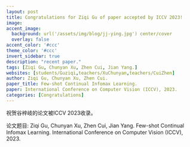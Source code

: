 ```yaml
---
layout: post
title: Congratulations for Ziqi Gu of paper accepted by ICCV 2023!
image:
accent_image:
  background: url('/assets/img/blog/jj-ying.jpg') center/cover
  overlay: false
accent_color: '#ccc'
theme_color: '#ccc'
invert_sidebar: true
description: "recent paper."
tags: [Ziqi Gu, Chunyan Xu, Zhen Cui, Jian Yang.]
websites: [students/Guziqi,teachers/XuChunyan,teachers/CuiZhen]
author: Ziqi Gu, Chunyan Xu, Zhen Cui.
paper_title: Few-shot Continual Infomax Learning.
paper: International Conference on Computer Vision (ICCV), 2023. 
categories: [Congratulations]
---
```


祝贺谷梓岐的论文被ICCV 2023收录。

论文题目: Ziqi Gu, Chunyan Xu, Zhen Cui, Jian Yang. Few-shot Continual Infomax Learning. International Conference on Computer Vision (ICCV), 2023.
